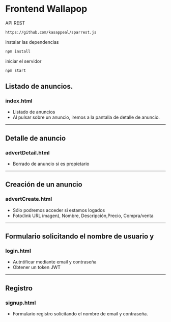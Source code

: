 # Frontend Wallapop

API REST 
```sh
https://github.com/kasappeal/sparrest.js
```

instalar las dependencias
```sh
npm install
```
iniciar el servidor 
```sh
npm start
```

## Listado de anuncios.
### index.html
- Listado de anuncios 
- Al pulsar sobre un anuncio, iremos a la pantalla de detalle de anuncio.
  
***
## Detalle de anuncio
### advertDetail.html
- Borrado de anuncio si es propietario
***
## Creación de un anuncio
### advertCreate.html
- Sólo podremos acceder si estamos logados
- Foto(link URL imagen), Nombre, Descripción,Precio, Compra/venta 

***
## Formulario solicitando el nombre de usuario y
### login.html
- Autntificar mediante email y contraseña
- Obtener un token JWT

*** 
## Registro
### signup.html
- Formulario registro solicitando el nombre de email y contraseña.


